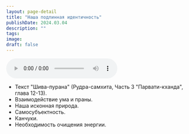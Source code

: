 ```yaml
---
layout: page-detail
title: "Наша подлинная идентичность"
publishDate: 2024.03.04
description: ""
tags:
image:
draft: false
---
```


<audio title="2024.03.04 - Наша подлинная идентичность.mp3" src="https://filer-api.advayta.org/v1.0/public/files/73645" controls=""></audio>

* Текст "Шива-пурана" (Рудра-самхита, Часть 3 "Парвати-кханда", глава 12-13).
* Взаимодействие ума и праны.
* Наша исконная природа.
* Самосубъектность.
* Канчуки.
* Необходимость очищения энергии.

  
